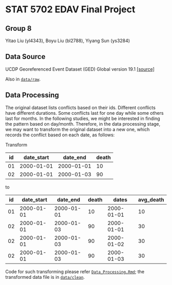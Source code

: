 # STAT 5702 EDAV Final Project
## Group 8

Yitao Liu (yl4343), Boyu Liu (bl2788), Yiyang Sun (ys3284)


## Data Source
UCDP Georeferenced Event Dataset (GED) Global version 19.1 [[source]](https://ucdp.uu.se/downloads/index.html#ged_global)

Also in [`data/raw`](https://github.com/tonyytliu/edav_final_project/tree/master/data/raw).

## Data Processing
The original dataset lists conflicts based on their ids. Different conflicts have different durations. Some conflicts last for one day while some others last for months. In the following studies, we might be interested in finding the pattern based on day/month. Therefore, in the data processing stage, we may want to transform the original dataset into a new one, which records the conflict based on each date, as follows:

Transform

 id | date_start |  date_end  | death 
----|------------|------------|-------
 01 | 2000-01-01 | 2000-01-01 |   10 
 02 | 2000-01-01 | 2000-01-03 |   90  

to

 id | date_start |  date_end  | death |   dates    | avg_death
----|------------|------------|-------|------------|----------
 01 | 2000-01-01 | 2000-01-01 |   10  | 2000-01-01 | 10
 02 | 2000-01-01 | 2000-01-03 |   90  | 2000-01-01 | 30
 02 | 2000-01-01 | 2000-01-03 |   90  | 2000-01-02 | 30
 02 | 2000-01-01 | 2000-01-03 |   90  | 2000-01-03 | 30

Code for such transforming please refer [`Data_Processing.Rmd`](https://github.com/tonyytliu/edav_final_project/blob/master/data/Data_Processing.Rmd); the transformed data file is in [`data/clean`](https://github.com/tonyytliu/edav_final_project/blob/master/data/clean/).
